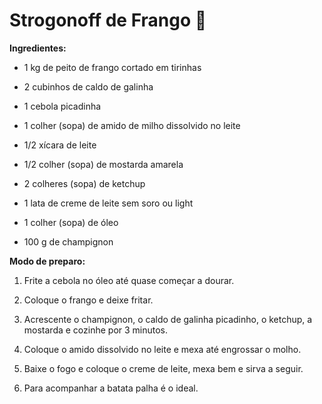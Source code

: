 # Strogonoff de Frango :chicken:

**Ingredientes:**

- 1 kg de peito de frango cortado em tirinhas

- 2 cubinhos de caldo de galinha

- 1 cebola picadinha

- 1 colher (sopa) de amido de milho dissolvido no leite

- 1/2 xícara de leite

- 1/2 colher (sopa) de mostarda amarela

- 2 colheres (sopa) de ketchup

- 1 lata de creme de leite sem soro ou light

- 1 colher (sopa) de óleo

- 100 g de champignon

**Modo de preparo:**

1. Frite a cebola no óleo até quase começar a dourar.

2. Coloque o frango e deixe fritar.

3. Acrescente o champignon, o caldo de galinha picadinho, o ketchup, a mostarda e cozinhe por 3 minutos.

4. Coloque o amido dissolvido no leite e mexa até engrossar o molho.

5. Baixe o fogo e coloque o creme de leite, mexa bem e sirva a seguir.

6. Para acompanhar a batata palha é o ideal.

